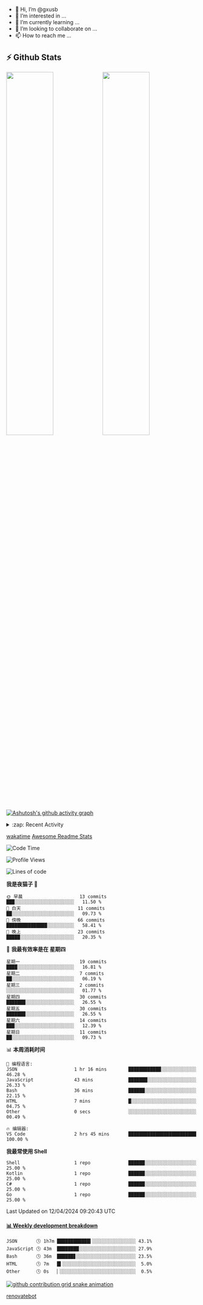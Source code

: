 - 👋 Hi, I’m @gxusb
- 👀 I’m interested in ...
- 🌱 I’m currently learning ...
- 💞️ I’m looking to collaborate on ...
- 📫 How to reach me ...

## ⚡ Github Stats

<p align="left">
  <img width="49.6%" src="https://github-readme-stats.vercel.app/api?username=gxusb&show_icons=true&theme=tokyonight&hide_border=true&locale=cn">
  <img width="49.6%" src="https://github-readme-streak-stats.herokuapp.com?user=gxusb&theme=dark&locale=zh&fire=92DD6B&ring=6FAFDD">
</p>

[![Ashutosh's github activity graph](https://github-readme-activity-graph.cyclic.app/graph?username=gxusb&bg_color=232323&color=ffffff&line=ebebeb&point=96d35f&area=true&hide_border=true)](https://github.com/ashutosh00710/github-readme-activity-graph)

<!---
<p align="left">
    <img width="49.5%" src="https://github-readme-stats.vercel.app/api?username=gxusb&show_icons=true&count_private=true&title_color=006400&text_color=000080&bg_color=30,00FFFF,40E0D0,00CED1&locale=cn">
  <img width="49.5%" src="https://github-readme-stats.vercel.app/api/top-langs/?username=gxusb&title_color=006400&text_color=000080&layout=compact&bg_color=30,00FFFF,40E0D0,00CED1&locale=cn">
</p>
--->

<details>
<summary>:zap: Recent Activity</summary>
<!--START_SECTION:activity-->

1. ❗ Opened issue [#50](https://github.com/hua0512/stream-rec/issues/50) in [hua0512/stream-rec](https://github.com/hua0512/stream-rec)
2. ❗ Opened issue [#201](https://github.com/CHKZL/DDTV/issues/201) in [CHKZL/DDTV](https://github.com/CHKZL/DDTV)
3. 🚀 Published release [v0.17](https://github.com/gxusb/ServerStatus-Client/releases/tag/v0.17) in [gxusb/ServerStatus-Client](https://github.com/gxusb/ServerStatus-Client)
4. 🎉 Merged PR [#1](https://github.com/gxusb/gxusb/pull/1) in [gxusb/gxusb](https://github.com/gxusb/gxusb)
5. 🗣 Commented on [#62](https://github.com/nilaoda/N_m3u8DL-RE/issues/62) in [nilaoda/N_m3u8DL-RE](https://github.com/nilaoda/N_m3u8DL-RE)
6. 🗣 Commented on [#5](https://github.com/v03413/ServerStatus-Client/issues/5) in [v03413/ServerStatus-Client](https://github.com/v03413/ServerStatus-Client)
7. 🗣 Commented on [#5](https://github.com/v03413/ServerStatus-Client/issues/5) in [v03413/ServerStatus-Client](https://github.com/v03413/ServerStatus-Client)
8. ❗️ Opened issue [#5](https://github.com/v03413/ServerStatus-Client/issues/5) in [v03413/ServerStatus-Client](https://github.com/v03413/ServerStatus-Client)
9. ❗️ Opened issue [#2233](https://github.com/alist-org/alist/issues/2233) in [alist-org/alist](https://github.com/alist-org/alist)
10. ❗️ Opened issue [#194](https://github.com/cppla/ServerStatus/issues/194) in [cppla/ServerStatus](https://github.com/cppla/ServerStatus)

<!--END_SECTION:activity-->
</details>


[wakatime](https://wakatime.com/dashboard) [Awesome Readme Stats](https://github.com/marketplace/actions/profile-readme-development-stats)

<!--START_SECTION:waka-->
![Code Time](http://img.shields.io/badge/Code%20Time-138%20hrs%2031%20mins-blue)

![Profile Views](http://img.shields.io/badge/%E4%B8%AA%E4%BA%BA%E8%B5%84%E6%96%99%E8%A7%82%E7%9C%8B%E6%AC%A1%E6%95%B0-0-blue)

![Lines of code](https://img.shields.io/badge/%E4%BB%8E%E3%80%8CHello%20World%E3%80%8D%E8%B5%B7%E6%88%91%E5%B7%B2%E7%BB%8F%E5%86%99%E4%BA%86-1.0%20thousand%20%E8%A1%8C%E4%BB%A3%E7%A0%81-blue)

**我是夜猫子 🦉** 

```text
🌞 早晨                     13 commits          ███░░░░░░░░░░░░░░░░░░░░░░   11.50 % 
🌆 白天                     11 commits          ██░░░░░░░░░░░░░░░░░░░░░░░   09.73 % 
🌃 傍晚                     66 commits          ███████████████░░░░░░░░░░   58.41 % 
🌙 晚上                     23 commits          █████░░░░░░░░░░░░░░░░░░░░   20.35 % 
```
📅 **我最有效率是在 星期四** 

```text
星期一                      19 commits          ████░░░░░░░░░░░░░░░░░░░░░   16.81 % 
星期二                      7 commits           ██░░░░░░░░░░░░░░░░░░░░░░░   06.19 % 
星期三                      2 commits           ░░░░░░░░░░░░░░░░░░░░░░░░░   01.77 % 
星期四                      30 commits          ███████░░░░░░░░░░░░░░░░░░   26.55 % 
星期五                      30 commits          ███████░░░░░░░░░░░░░░░░░░   26.55 % 
星期六                      14 commits          ███░░░░░░░░░░░░░░░░░░░░░░   12.39 % 
星期日                      11 commits          ██░░░░░░░░░░░░░░░░░░░░░░░   09.73 % 
```


📊 **本周消耗时间** 

```text
💬 编程语言: 
JSON                     1 hr 16 mins        ████████████░░░░░░░░░░░░░   46.28 % 
JavaScript               43 mins             ███████░░░░░░░░░░░░░░░░░░   26.33 % 
Bash                     36 mins             ██████░░░░░░░░░░░░░░░░░░░   22.15 % 
HTML                     7 mins              █░░░░░░░░░░░░░░░░░░░░░░░░   04.75 % 
Other                    0 secs              ░░░░░░░░░░░░░░░░░░░░░░░░░   00.49 % 

🔥 编辑器: 
VS Code                  2 hrs 45 mins       █████████████████████████   100.00 % 
```

**我最常使用 Shell** 

```text
Shell                    1 repo              ██████░░░░░░░░░░░░░░░░░░░   25.00 % 
Kotlin                   1 repo              ██████░░░░░░░░░░░░░░░░░░░   25.00 % 
C#                       1 repo              ██████░░░░░░░░░░░░░░░░░░░   25.00 % 
Go                       1 repo              ██████░░░░░░░░░░░░░░░░░░░   25.00 % 
```




 Last Updated on 12/04/2024 09:20:43 UTC
<!--END_SECTION:waka-->

<!-- waka-box start -->
#### <a href="https://gist.github.com/595eec8ae8745b516c9a8ad8a265a100" target="_blank">📊 Weekly development breakdown</a>
```text
JSON       🕓 1h7m ████████████▍░░░░░░░░░░░░░░░░ 43.1%
JavaScript 🕓 43m  ████████░░░░░░░░░░░░░░░░░░░░░ 27.9%
Bash       🕓 36m  ██████▊░░░░░░░░░░░░░░░░░░░░░░ 23.5%
HTML       🕓 7m   █▍░░░░░░░░░░░░░░░░░░░░░░░░░░░  5.0%
Other      🕓 0s   ▏░░░░░░░░░░░░░░░░░░░░░░░░░░░░  0.5%
```
<!-- Powered by https://github.com/YouEclipse/waka-box-go . -->
<!-- waka-box end -->

[![github contribution grid snake animation](https://raw.githubusercontent.com/gxusb/gxusb/output/github-contribution-grid-snake.svg)](https://github.com/gxusb)

<!---
gxusb/gxusb is a ✨ special ✨ repository because its `README.md` (this file) appears on your GitHub profile.
You can click the Preview link to take a look at your changes.
--->

[renovatebot](https://app.renovatebot.com/dashboard)
